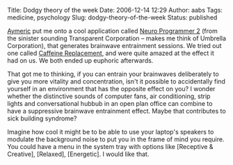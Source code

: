 Title: Dodgy theory of the week
Date: 2006-12-14 12:29
Author: aabs
Tags: medicine, psychology
Slug: dodgy-theory-of-the-week
Status: published

[Aymeric](http://aymeric.gaurat.net/tech/Default.aspx) put me onto a cool application called [Neuro Programmer 2](http://www.transparentcorp.com/products/np/) (from the sinister sounding Transparent Corporation – makes me think of Umbrella Corporation), that generates brainwave entrainment sessions. We tried out one called [Caffeine Replacement](http://anabubula.com/node/26), and were quite amazed at the effect it had on us. We both ended up euphoric afterwards.

That got me to thinking, if you can entrain your brainwaves deliberately to give you more vitality and concentration, isn't it possible to accidentally find yourself in an environment that has the opposite effect on you? I wonder whether the distinctive sounds of computer fans, air conditioning, strip lights and conversational hubbub in an open plan office can combine to have a suppressive brainwave entrainment effect. Maybe that contributes to sick building syndrome?

Imagine how cool it might be to be able to use your laptop's speakers to modulate the background noise to put you in the frame of mind you require. You could have a menu in the system tray with options like \[Receptive & Creative\], \[Relaxed\], \[Energetic\]. I would like that.
